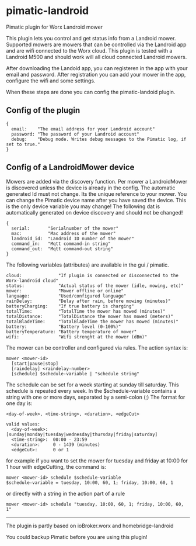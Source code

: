 # pimatic-landroid
Pimatic plugin for Worx Landroid mower

This plugin lets you control and get status info from a Landroid mower. Supported mowers are mowers that can be controlled via the Landroid app and are wifi connected to the Worx cloud.
This plugin is tested with a Landroid M500 and should work will all cloud connected Landroid mowers.

After downloading the Landoid app, you can registeren in the app with your email and password.
After registration you can add your mower in the app, configure the wifi and some settings.

When these steps are done you can config the pimatic-landoid plugin.

## Config of the plugin
```
{
  email:    "The email address for your Landroid account"
  password: "The password of your Landroid account"
  debug:    "Debug mode. Writes debug messages to the Pimatic log, if set to true."
}
```

## Config of a LandroidMower device

Mowers are added via the discovery function. Per mower a LandroidMower is discovered unless the device is already in the config.
The automatic generated Id must not change. Its the unique reference to your mower. You can change the Pimatic device name after you have saved the device. This is the only device variable you may change!
The following dat is automatically generated on device discovery and should not be changed!

```
{
  serial:       "Serialnumber of the mower"
  mac:          "Mac address of the mower"
  landroid_id:  "Landroid ID number of the mower"
  command_in:   "Mqtt command-in string"
  command_out:  "Mqtt command-out string"
}
```

The following variables (attributes) are available in the gui / pimatic.

```
cloud:              "If plugin is connected or disconnected to the Worx-landroid cloud"
status:             "Actual status of the mower (idle, mowing, etc)"
mower:              "Mower offline or online"
language:           "Used/configured language"
rainDelay:          "Delay after rain, before mowing (minutes)"
batteryCharging:    "If true battery is charging"
totalTime:          "TotalTime the mower has mowed (minutes)"
totalDistance:      "TotalDistance the mower has mowed (meters)"
totalBladeTime:     "TotalBladeTime the mower has mowed (minutes)"
battery:            "Battery level (0-100%)"
batteryTemperature: "Battery temperature of mower"
wifi:               "Wifi strenght at the mower (dBm)"
```
The mower can be controller and configured via rules.
The action syntax is:
```
mower <mower-id>
  [start|pause|stop]
  [raindelay] <raindelay-number>
  [schedule] $schedule-variable | "schedule string"
```

The schedule can be set for a week starting at sunday till saturday. This schedule is repeated every week.
In the $schedule-variable contains a string with one or more days, separated by a semi-colon (;)
The format for one day is:

```
<day-of-week>, <time-string>, <duration>, <edgeCut>

valid values:
  <day-of-week>:   [sunday|monday|tuesday|wednesday|thursday|friday|saturday]
  <time-string>:  00:00 - 23:59
  <duration>:     0 - 1439 (minutes)
  <edgeCut>:      0 or 1
```
for example if you want to set the mower for tuesday and friday at 10:00 for 1 hour with edgeCutting,
the command is:
```
mower <mower-id> schedule $schedule-variable
$schedule-variable = tuesday, 10:00, 60, 1; friday, 10:00, 60, 1
```
or directly with a string in the action part of a rule

```
mower <mower-id> schedule "tuesday, 10:00, 60, 1; friday, 10:00, 60, 1"
```
---
The plugin is partly based on ioBroker.worx and homebridge-landroid

You could backup Pimatic before you are using this plugin!
